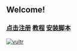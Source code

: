## Welcome!
### [点击注册](https://vultr.grsm.io/vip)  [教程](https://github.com/haoel/haoel.github.io)  [安装脚本](https://github.com/hijkpw/scripts)
[![vultr](https://jiobxn.files.wordpress.com/2021/06/vultr.png)](https://vultr.grsm.io/vip)
